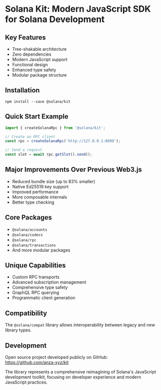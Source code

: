 # Solana Kit: Modern JavaScript SDK for Solana Development

## Key Features

- Tree-shakable architecture
- Zero dependencies
- Modern JavaScript support
- Functional design
- Enhanced type safety
- Modular package structure

## Installation

```shell
npm install --save @solana/kit
```

## Quick Start Example

```typescript
import { createSolanaRpc } from '@solana/kit';

// Create an RPC client
const rpc = createSolanaRpc('http://127.0.0.1:8899');

// Send a request
const slot = await rpc.getSlot().send();
```

## Major Improvements Over Previous Web3.js

- Reduced bundle size (up to 83% smaller)
- Native Ed25519 key support
- Improved performance
- More composable internals
- Better type checking

## Core Packages

- `@solana/accounts`
- `@solana/codecs`
- `@solana/rpc`
- `@solana/transactions`
- And more modular packages

## Unique Capabilities

- Custom RPC transports
- Advanced subscription management
- Comprehensive type safety
- GraphQL RPC querying
- Programmatic client generation

## Compatibility

The `@solana/compat` library allows interoperability between legacy and new library types.

## Development

Open source project developed publicly on GitHub: https://github.com/anza-xyz/kit

The library represents a comprehensive reimagining of Solana's JavaScript development toolkit, focusing on developer experience and modern JavaScript practices.